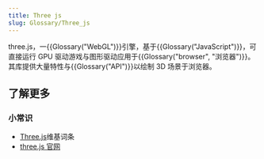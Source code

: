 ```yaml
---
title: Three js
slug: Glossary/Three_js
---
```

three.js，一{{Glossary("WebGL")}}引擎，基于{{Glossary("JavaScript")}}，可直接运行 GPU 驱动游戏与图形驱动应用于{{Glossary("browser", "浏览器")}}。其库提供大量特性与{{Glossary("API")}}以绘制 3D 场景于浏览器。

## 了解更多

### 小常识

- [Three.js](https://zh.wikipedia.org/wiki/Three.js)维基词条
- [three.js 官网](https://threejs.org/)

